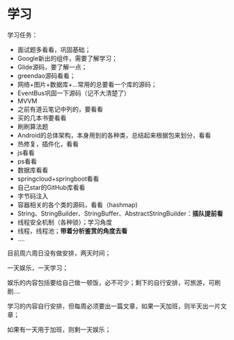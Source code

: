# 学习

学习任务：

- 面试题多看看，巩固基础；
- Google新出的组件，需要了解学习；
- Glide源码，要了解一点；
- greendao源码看看；
- 网络+图片+数据库+...常用的总要看一个库的源码；
- EventBus巩固一下源码（记不大清楚了）
- MVVM
- 之前有道云笔记中列的，要看看
- 买的几本书要看看
- 刷刷算法题
- Android的总体架构，本身用到的各种类，总结起来根据包来划分，看看
- 热修复，插件化，看看
- js看看
- ps看看
- 数据库看看
- springcloud+springboot看看
- 自己star的GitHub库看看
- 字节码注入
- 容器相关的各个类的源码，看看（hashmap)
- String、StringBuilder、StringBuffer、AbstractStringBuilder：**插队提前看**
- 线程安全机制（各种锁）；学习角度
- 线程，线程池；**带着分析鉴赏的角度去看**
- ....



目前周六周日没有做安排，两天时间；

一天娱乐，一天学习；

娱乐的内容包括要给自己做一顿饭，必不可少；剩下的自行安排，可旅游，可刷剧....

学习的内容自行安排，但每周必须要出一篇文章，如果一天加班，则半天出一片文章；



如果有一天用于加班，则剩一天娱乐；

